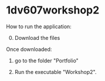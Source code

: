 # 1dv607workshop2
How to run the application:

0. Download the files

Once downloaded:

1. go to the folder "Portfolio"

2. Run the executable "Workshop2".
